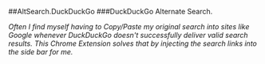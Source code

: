##AltSearch.DuckDuckGo
###DuckDuckGo Alternate Search.

*Often I find myself having to Copy/Paste my original search into sites like Google whenever DuckDuckGo doesn't successfully deliver valid search results. This Chrome Extension solves that by injecting the search links into the side bar for me.*
